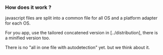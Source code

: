 ### How does it work ?

javascript files are split into a common file for all OS and a platform adapter for each OS.

For you app, use the tailored concatened version in [../distribution], there is a minified version too.

There is no "all in one file with autodetection" yet. but we think about it.


